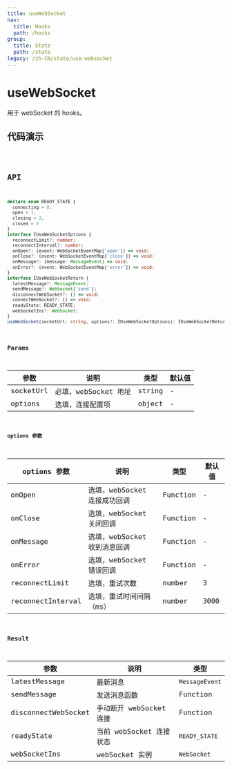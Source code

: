 ```yaml
---
title: useWebSocket
nav:
  title: Hooks
  path: /hooks
group:
  title: State
  path: /state
legacy: /zh-CN/state/use-websocket
---
```


# useWebSocket

用于 webSocket 的 hooks。

## 代码演示

<code src="./demo/demo1.tsx" />

## API

```typescript
declare enum READY_STATE {
  connecting = 0,
  open = 1,
  closing = 2,
  closed = 3
}
interface IUseWebSocketOptions {
  reconnectLimit?: number;
  reconnectInterval?: number;
  onOpen?: (event: WebSocketEventMap['open']) => void;
  onClose?: (event: WebSocketEventMap['close']) => void;
  onMessage?: (message: MessageEvent) => void;
  onError?: (event: WebSocketEventMap['error']) => void;
}
interface IUseWebSocketReturn {
  latestMessage?: MessageEvent;
  sendMessage?: WebSocket['send'];
  disconnectWebSocket?: () => void;
  connectWebSocket?: () => void;
  readyState: READY_STATE;
  webSocketIns?: WebSocket;
}
useWebSocket(socketUrl: string, options?: IUseWebSocketOptions): IUseWebSocketReturn;
```

### Params

| 参数    | 说明 | 类型 | 默认值 |
|---------|----------------------------------------------|------------------------|--------|
| socketUrl | 必填，webSocket 地址  | string | - |
| options | 选填，连接配置项 | object | - |


#### options 参数

| options 参数 | 说明 | 类型 | 默认值 |
|---------|----------------------------------------------|------------------------|--------|
| onOpen | 选填，webSocket 连接成功回调  | Function | - |
| onClose | 选填，webSocket 关闭回调  | Function | - |
| onMessage | 选填，webSocket 收到消息回调  | Function | - |
| onError | 选填，webSocket 错误回调  | Function | - |
| reconnectLimit | 选填，重试次数  | number | 3 |
| reconnectInterval | 选填，重试时间间隔（ms）  | number | 3000 |


### Result

| 参数 | 说明 | 类型 |
| ------- | ---- | ------- |
| latestMessage | 最新消息 | `MessageEvent` |
| sendMessage | 发送消息函数 | Function |
| disconnectWebSocket | 手动断开 webSocket 连接 | Function |
| readyState | 当前 webSocket 连接状态 | `READY_STATE` |
| webSocketIns | webSocket 实例 | `WebSocket` |
